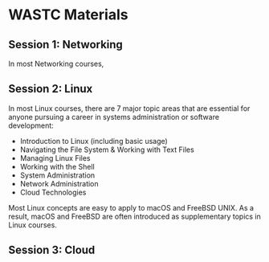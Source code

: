 # WASTC Materials

## Session 1: Networking
In most Networking courses, 


## Session 2: Linux
In most Linux courses, there are 7 major topic areas that are essential for anyone pursuing a career in systems administration or software development:
- Introduction to Linux (including basic usage)
- Navigating the File System & Working with Text Files
- Managing Linux Files
- Working with the Shell
- System Administration
- Network Administration
- Cloud Technologies

Most Linux concepts are easy to apply to macOS and FreeBSD UNIX. As a result, macOS and FreeBSD are often introduced as supplementary topics in Linux courses.

## Session 3: Cloud

